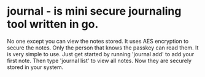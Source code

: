 # journal - is mini secure journaling tool written in go.
No one except you can view the notes stored. It uses AES encryption to secure the notes. Only the person that knows the passkey can read them. It is very simple to use. Just get started by running 'journal add' to add your first note. Then type 'journal list' to view all notes. Now they are securely stored in your system.
